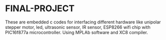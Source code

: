 # FINAL-PROJECT
These are embedded c codes for interfacing different hardware like unipolar stepper motor, led, ultrasonic sensor, IR sensor, ESP8266 wifi chip with PIC16f877a microcontroller. 
Using MPLAb software and XC8 compiler.
